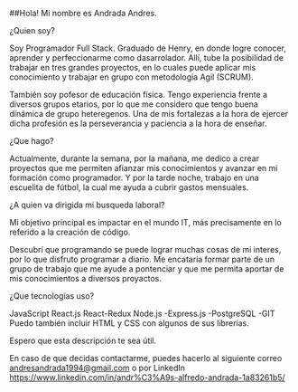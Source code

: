 ##Hola! Mi nombre es Andrada Andres.

¿Quien soy?

Soy Programador Full Stack. Graduado de Henry, en donde logre conocer, aprender y perfeccionarme como dasarrolador. Allí, tube la posibilidad de trabajar en tres grandes proyectos, en lo cuales puede aplicar mis conocimiento y trabajar en grupo con metodologia Agil (SCRUM).

También soy pofesor de educación física. Tengo experiencia frente a diversos grupos etarios, por lo que me considero que tengo buena dinámica de grupo heteregenos. Una de mis fortalezas a la hora de ejercer dicha profesión es la perseverancia y paciencia a la hora de enseñar.

¿Que hago?

Actualmente, durante la semana, por la mañana, me dedico a crear proyectos que me permiten afianzar mis conocimientos y avanzar en mi formación como programador. Y por la tarde noche, trabajo en una escuelita de fútbol, la cual me ayuda a cubrir gastos mensuales.

¿A quien va dirigida mi busqueda laboral?

Mi objetivo principal es impactar en el mundo IT, más precisamente en lo referido a la creación de código.

Descubrí que programando se puede lograr muchas cosas de mi interes, por lo que disfruto programar a diario. Me encataría formar parte de un grupo de trabajo que me ayude a pontenciar y que me permita aportar de mis conocimientos a diversos proyactos.

¿Que tecnologías uso?

JavaScript
React.js
React-Redux
Node.js -Express.js -PostgreSQL -GIT
Puedo también incluir HTML y CSS con algunos de sus librerías.

Espero que esta descripción te sea útil.

En caso de que decidas contactarme, puedes hacerlo al siguiente correo andresandrada1994@gmail.com o por LinkedIn https://www.linkedin.com/in/andr%C3%A9s-alfredo-andrada-1a83261b5/
